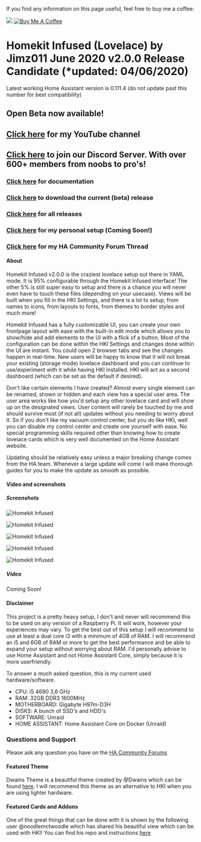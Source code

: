 If you find any information on this page useful, feel free to buy me a coffee: 

<a href="https://paypal.me/JimmySchings" target="_blank"><img src="https://github.com/jimz011/homeassistant/blob/master/docs/paypal-donate-button.png" ></a>
<a href="https://www.buymeacoffee.com/w8Jnf6Hit" target="_blank"><img src="https://www.buymeacoffee.com/assets/img/custom_images/orange_img.png" alt="Buy Me A Coffee" style="height: auto !important;width: auto !important;" ></a>
# Homekit Infused (Lovelace) by Jimz011 June 2020 v2.0.0 Release Candidate (*updated: 04/06/2020)
Latest working Home Assistant version is 0.111.4 (do not update past this number for best compatibility)

## Open Beta now available!

## [Click here](https://www.youtube.com/jimz011) for my YouTube channel
## [Click here](https://discord.gg/7yt64uX) to join our Discord Server. With over 600+ members from noobs to pro's!

### [Click here](https://jimz011.github.io/homekit-infused/) for documentation
### [Click here](https://github.com/jimz011/homekit-infused/archive/2.0.0.rc.zip) to download the current (beta) release
### [Click here](https://github.com/jimz011/homekit-infused/releases) for all releases
### [Click here](https://github.com/jimz011/homekit-infused/tree/personal) for my personal setup (Coming Soon!)
### [Click here](https://community.home-assistant.io/t/homekit-infused-hki-v0-13-3/117086/1) for my HA Community Forum Thread



#### About
Homekit Infused v2.0.0 is the craziest lovelace setup out there in YAML mode. It is 95% configurable through the Homekit Infused interface! The other 5% is still super easy to setup and there is a chance you will never even have to touch these files (depending on your usecase). Views will be built when you fill in the HKI Settings, and there is a lot to setup, from names to icons, from layouts to fonts, from themes to border styles and much more!

Homekit Infused has a fully customizable UI, you can create your own frontpage layout with ease with the built-in edit mode which allows you to show/hide and add elements to the UI with a flick of a button. Most of the configuration can be done within the HKI Settings and changes done within the UI are instant. You could open 2 browser tabs and see the changes happen in real-time. New users will be happy to know that it will not break your existing (storage mode) lovelace dashboard and you can continue to use/experiment with it while having HKI installed. HKI will act as a second dashboard (which can be set as the default if desired).

Don't like certain elements I have created? Almost every single element can be renamed, shown or hidden and each view has a special user area. The user area works like how you'd setup any other lovelace card and will show up on the designated views. User content will rarely be touched by me and should survive most (if not all) updates without you needing to worry about it. So if you don't like my vacuum control center, but you do like HKI, well you can disable my control center and create one yourself with ease. No special programming skills required other than knowing how to create lovelace cards which is very well documented on the Home Assistant website.

Updating should be relatively easy unless a major breaking change comes from the HA team. Whenever a large update will come I will make thorough guides for you to make the update as smooth as possible. 

#### Video and screenshots
##### Screenshots

![Homekit Infused](HiShoot_20200402_013646.png)

![Homekit Infused](HiShoot_20200422_201852.png)

![Homekit Infused](HiShoot_20200422_202500.png)

![Homekit Infused](HiShoot_20200422_202526.png)

![Homekit Infused](HiShoot_20200422_202622.png)

##### Video
Coming Soon!

#### Disclaimer
This project is a pretty heavy setup, I don't and never will recommend this to be used on any version of a Raspberry Pi. It will work, however your experiences may vary. To get the best out of this setup I will recommend to use at least a dual core i3 with a minimum of 4GB of RAM. I will recommend an i5 and 6GB of RAM or more to get the best performance and be able to expand your setup without worrying about RAM. I'd personally advise to use Home Assistant and not Home Assistant Core, simply because it is more userfriendly.

To answer a much asked question, this is my current used hardware/software.
- CPU: i5 4690 3,6 GHz
- RAM: 32GB DDR3 1600MHz
- MOTHERBOARD: Gigabyte H97m-D3H
- DISKS: A bunch of SSD's and HDD's
- SOFTWARE: Unraid
- HOME ASSISTANT: Home Assistant Core on Docker (Unraid)

### Questions and Support

Please ask any question you have on the [HA Community Forums](https://community.home-assistant.io/t/homekit-infused-hki-v0-13-3/117086/1)

#### Featured Theme
Dwains Theme is a beautiful theme created by @Dwains which can be found [here](https://github.com/dwainscheeren/lovelace-dwains-theme). I will recommend this theme as an alternative to HKI when you are using lighter hardware.

#### Featured Cards and Addons
One of the great things that can be done with it is shown by the following user @noodlemctwoodle which has shared his beautiful view which can be used with HKI! You can find his repo and instructions [here](https://github.com/noodlemctwoodle/homeassistant) 
